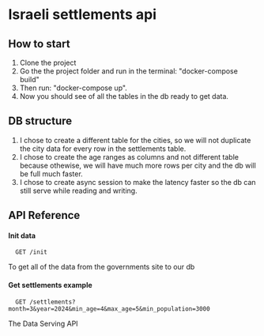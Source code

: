 # Israeli settlements api

## How to start

1. Clone the project
2. Go the the project folder and run in the terminal: "docker-compose build"
3. Then run: "docker-compose up".
4. Now you should see of all the tables in the db ready to get data.

## DB structure
1. I chose to create a different table for the cities, so we will not duplicate the city data for every row in the settlements table.
2. I chose to create the age ranges as columns and not different table because othewise, we will have much more rows per city and the db will be full much faster.
3. I chose to create async session to make the latency faster so the db can still serve while reading and writing.

## API Reference

#### Init data

```http
  GET /init
```
To get all of the data from the governments site to our db

#### Get settlements example

```http
  GET /settlements?month=3&year=2024&min_age=4&max_age=5&min_population=3000
```
The Data Serving API